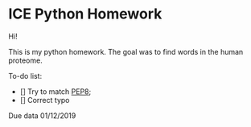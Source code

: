 # ICE Python Homework

Hi!

This is my python homework. The goal was to find words in the human proteome. 

To-do list:

- [] Try to match [PEP8](https://www.python.org/dev/peps/pep-0008/);
- [] Correct typo

Due data 01/12/2019

